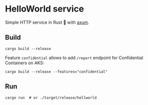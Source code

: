 # HelloWorld service

Simple HTTP service in Rust 🦀 with [axum](https://github.com/tokio-rs/axum).

## Build

```console
cargo build --release
```

Feature `confidential` allows to add `/report` endpoint for Confidential Containers on AKS:

```console
cargo build --release --features="confidential"
```

## Run

```console
cargo run  # or ./target/release/hellworld
```
